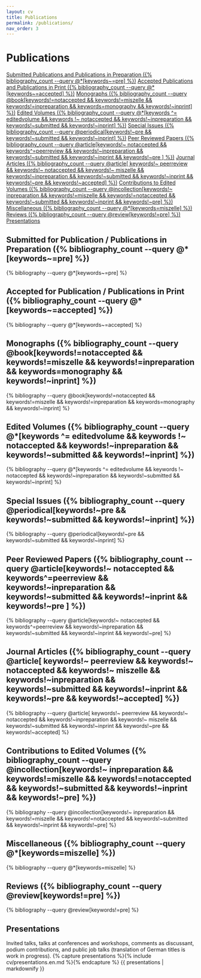 ```yaml
---
layout: cv
title: Publications
permalink: /publications/
nav_order: 3
---
```

<h1>Publications</h1>
<div class="fs-3 mb-5 mt-5">
<a class="btn btn-outline" href="#submitted-for-publication--publications-in-preparation-{% bibliography_count --query @*[keywords~=pre] %}">Submitted Publications and Publications in Preparation ({% bibliography_count --query @*[keywords~=pre] %})</a> 
<a class="btn btn-outline" href="#accepted-for-publication--publications-in-print-{% bibliography_count --query @*[keywords~=accepted] %}">Accepted Publications and Publications in Print ({% bibliography_count --query @*[keywords~=accepted] %})</a> 
<a class="btn btn-outline" href="#monographs-{% bibliography_count --query @book[keywords!=notaccepted  && keywords!=miszelle &&  keywords!=inpreparation && keywords=monography && keywords!~inprint] %}">Monographs ({% bibliography_count --query @book[keywords!=notaccepted  && keywords!=miszelle &&  keywords!=inpreparation && keywords=monography && keywords!~inprint] %})</a> 
<a class="btn btn-outline" href="#edited-volumes-{% bibliography_count --query @*[keywords ^= editedvolume && keywords !~ notaccepted && keywords!~inpreparation && keywords!~submitted && keywords!~inprint] %}">Edited Volumes ({% bibliography_count --query @*[keywords ^= editedvolume && keywords !~ notaccepted && keywords!~inpreparation && keywords!~submitted && keywords!~inprint] %})</a> 
<a class="btn btn-outline" href="#special-issues-{% bibliography_count --query @periodical[keywords!~pre && keywords!~submitted && keywords!~inprint] %}">Special Issues ({% bibliography_count --query @periodical[keywords!~pre && keywords!~submitted && keywords!~inprint] %})</a> 
<a class="btn btn-outline" href="#peer-reviewed-papers-12">Peer Reviewed Papers ({% bibliography_count --query @article[keywords!~ notaccepted && keywords^=peerreview && keywords!~inpreparation && keywords!~submitted && keywords!~inprint && keywords!~pre ] %})</a> 
<a class="btn btn-outline" href="#journal-articles-{% bibliography_count --query @article[ keywords!~ peerreview && keywords!~ notaccepted && keywords!~ miszelle && keywords!~inpreparation && keywords!~submitted && keywords!~inprint && keywords!~pre && keywords!~accepted] %}">Journal Articles ({% bibliography_count --query @article[ keywords!~ peerreview && keywords!~ notaccepted && keywords!~ miszelle && keywords!~inpreparation && keywords!~submitted && keywords!~inprint && keywords!~pre && keywords!~accepted] %})</a> 
<a class="btn btn-outline" href="#contributions-to-edited-volumes-{% bibliography_count --query @incollection[keywords!~ inpreparation && keywords!=miszelle && keywords!=notaccepted && keywords!~submitted && keywords!~inprint && keywords!~pre] %}">Contributions to Edited Volumes ({% bibliography_count --query @incollection[keywords!~ inpreparation && keywords!=miszelle && keywords!=notaccepted && keywords!~submitted && keywords!~inprint && keywords!~pre] %})</a> 
<a class="btn btn-outline" href="#miscellaneous-{% bibliography_count --query @*[keywords=miszelle] %}">Miscellaneous ({% bibliography_count --query @*[keywords=miszelle] %})</a> 
<a class="btn btn-outline" href="#reviews-{% bibliography_count --query @review[keywords!=pre] %}">Reviews ({% bibliography_count --query @review[keywords!=pre] %})</a> 
<a class="btn btn-outline" href="#presentations">Presentations</a> 

<!--	{% for item in site.data.navigation.publications-quicklinks %}
<a class="btn btn-outline" href="{{ item.url | relative_url }}">{{ item.title }}</a>{% endfor %}--></div>

## Submitted for Publication / Publications in Preparation ({% bibliography_count --query @*[keywords~=pre] %})

{% bibliography --query @*[keywords~=pre] %}

## Accepted for Publication / Publications in Print ({% bibliography_count --query @*[keywords~=accepted] %})

{% bibliography --query @*[keywords~=accepted] %}

## Monographs ({% bibliography_count --query @book[keywords!=notaccepted  && keywords!=miszelle &&  keywords!=inpreparation && keywords=monography && keywords!~inprint] %})

{% bibliography --query @book[keywords!=notaccepted  && keywords!=miszelle &&  keywords!=inpreparation && keywords=monography && keywords!~inprint] %}

## Edited Volumes ({% bibliography_count --query @*[keywords ^= editedvolume && keywords !~ notaccepted && keywords!~inpreparation && keywords!~submitted && keywords!~inprint] %})

{% bibliography --query @*[keywords ^= editedvolume && keywords !~ notaccepted && keywords!~inpreparation && keywords!~submitted && keywords!~inprint] %}

## Special Issues ({% bibliography_count --query @periodical[keywords!~pre && keywords!~submitted && keywords!~inprint] %})

{% bibliography --query @periodical[keywords!~pre && keywords!~submitted && keywords!~inprint] %}

## Peer Reviewed Papers ({% bibliography_count --query @article[keywords!~ notaccepted && keywords^=peerreview && keywords!~inpreparation && keywords!~submitted && keywords!~inprint && keywords!~pre ] %})

{% bibliography --query @article[keywords!~ notaccepted && keywords^=peerreview && keywords!~inpreparation && keywords!~submitted && keywords!~inprint && keywords!~pre] %}

## Journal Articles ({% bibliography_count --query @article[ keywords!~ peerreview && keywords!~ notaccepted && keywords!~ miszelle && keywords!~inpreparation && keywords!~submitted && keywords!~inprint && keywords!~pre && keywords!~accepted] %})

{% bibliography --query @article[ keywords!~ peerreview && keywords!~ notaccepted && keywords!~inpreparation && keywords!~ miszelle && keywords!~submitted && keywords!~inprint && keywords!~pre && keywords!~accepted] %}

## Contributions to Edited Volumes ({% bibliography_count --query @incollection[keywords!~ inpreparation && keywords!=miszelle && keywords!=notaccepted && keywords!~submitted && keywords!~inprint && keywords!~pre] %})

{% bibliography --query @incollection[keywords!~ inpreparation && keywords!=miszelle && keywords!=notaccepted && keywords!~submitted && keywords!~inprint && keywords!~pre] %}

## Miscellaneous ({% bibliography_count --query @*[keywords=miszelle] %})

{% bibliography --query @*[keywords=miszelle] %}

## Reviews ({% bibliography_count --query @review[keywords!=pre] %})

{% bibliography --query @review[keywords!=pre] %}

## Presentations
Invited talks, talks at conferences and workshops, comments as discussant, podium contributions, and public job talks (translation of German titles is work in progress).
{% capture presentations %}{% include cv/presentations.en.md %}{% endcapture %}
{{ presentations | markdownify }}